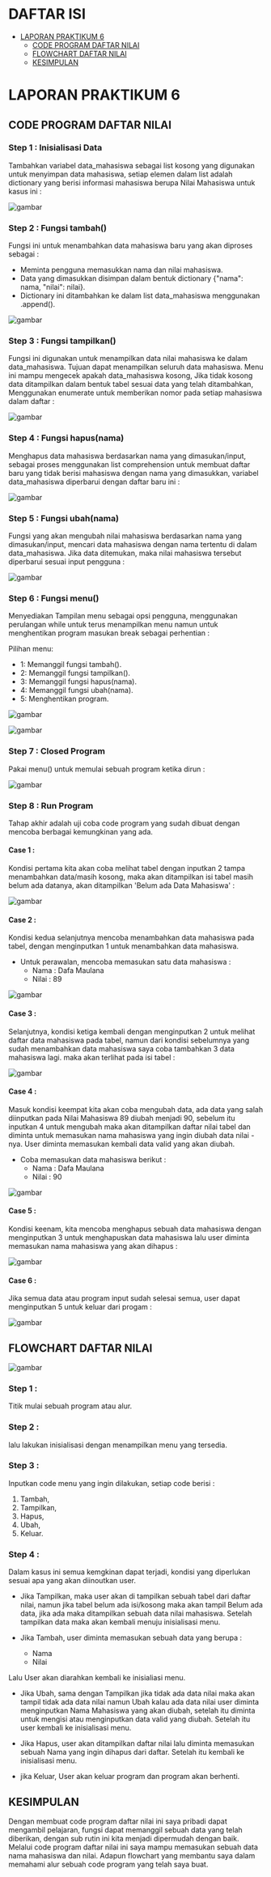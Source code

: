 DAFTAR ISI
==========
- [LAPORAN PRAKTIKUM 6](#laporan-praktikum-6)   
    - [CODE PROGRAM DAFTAR NILAI](#code-program-daftar-nilai)
    - [FLOWCHART DAFTAR NILAI](#flowchart-daftar-nilai)
    - [KESIMPULAN](#kesimpulan)


# LAPORAN PRAKTIKUM 6


## CODE PROGRAM DAFTAR NILAI

### Step 1 : Inisialisasi Data
Tambahkan variabel data_mahasiswa sebagai list kosong yang digunakan untuk menyimpan data mahasiswa, setiap elemen dalam list adalah dictionary yang berisi informasi mahasiswa berupa Nilai Mahasiswa untuk kasus ini :

![gambar](ss/1.png)

### Step 2 : Fungsi tambah()
Fungsi ini untuk menambahkan data mahasiswa baru yang akan diproses sebagai :
- Meminta pengguna memasukkan nama dan nilai mahasiswa.
- Data yang dimasukkan disimpan dalam bentuk dictionary {"nama": nama, "nilai": nilai}.
- Dictionary ini ditambahkan ke dalam list data_mahasiswa menggunakan .append().

![gambar](ss/2.png)

### Step 3 : Fungsi tampilkan()
Fungsi ini digunakan untuk menampilkan data nilai mahasiswa ke dalam data_mahasiswa. Tujuan dapat menampilkan seluruh data mahasiswa. Menu ini mampu mengecek apakah data_mahasiswa kosong, Jika tidak kosong data ditampilkan dalam bentuk tabel sesuai data yang telah ditambahkan, Menggunakan enumerate untuk memberikan nomor pada setiap mahasiswa dalam daftar :

![gambar](ss/3.png)

### Step 4 : Fungsi hapus(nama)
Menghapus data mahasiswa berdasarkan nama yang dimasukan/input, sebagai proses menggunakan list comprehension untuk membuat daftar baru yang tidak berisi mahasiswa dengan nama yang dimasukkan, variabel data_mahasiswa diperbarui dengan daftar baru ini :

![gambar](ss/4.png)

### Step 5 : Fungsi ubah(nama)
Fungsi yang akan mengubah nilai mahasiswa berdasarkan nama yang dimasukan/input, mencari data mahasiswa dengan nama tertentu di dalam data_mahasiswa. Jika data ditemukan, maka nilai mahasiswa tersebut diperbarui sesuai input pengguna :

![gambar](ss/5.png)

### Step 6 : Fungsi menu()
Menyediakan Tampilan menu sebagai opsi pengguna, menggunakan perulangan while untuk terus menampilkan menu namun untuk menghentikan program masukan break sebagai perhentian :

Pilihan menu:
- 1: Memanggil fungsi tambah().
- 2: Memanggil fungsi tampilkan().
- 3: Memanggil fungsi hapus(nama).
- 4: Memanggil fungsi ubah(nama).
- 5: Menghentikan program.

![gambar](ss/6.png)

![gambar](ss/7.png)

### Step 7 : Closed Program
Pakai menu() untuk memulai sebuah program ketika dirun :

![gambar](ss/8.png)

### Step 8 : Run Program
Tahap akhir adalah uji coba code program yang sudah dibuat dengan mencoba berbagai kemungkinan yang ada.

#### Case 1 :
Kondisi pertama kita akan coba melihat tabel dengan inputkan 2 tampa menambahkan data/masih kosong, maka akan ditampilkan isi tabel masih belum ada datanya, akan ditampilkan 'Belum ada Data Mahasiswa' :

![gambar](ss/9.png)

#### Case 2 :
Kondisi kedua selanjutnya mencoba menambahkan data mahasiswa pada tabel, dengan menginputkan 1 untuk menambahkan data mahasiswa.

- Untuk perawalan, mencoba memasukan satu data mahasiswa :
    - Nama : Dafa Maulana
    - Nilai : 89

![gambar](ss/10.png)

#### Case 3 :
Selanjutnya, kondisi ketiga kembali dengan menginputkan 2 untuk melihat daftar data mahasiswa pada tabel, namun dari kondisi sebelumnya yang sudah menambahkan data mahasiswa saya coba tambahkan 3 data mahasiswa lagi. maka akan terlihat pada isi tabel :

![gambar](ss/11.png)

#### Case 4 :
Masuk kondisi keempat kita akan coba mengubah data, ada data yang salah diinputkan pada Nilai Mahasiswa 89 diubah menjadi 90, sebelum itu inputkan 4 untuk mengubah maka akan ditampilkan daftar nilai tabel dan diminta untuk memasukan nama mahasiswa yang ingin diubah data nilai -nya. User diminta memasukan kembali data valid yang akan diubah.

- Coba memasukan data mahasiswa berikut :
    - Nama : Dafa Maulana
    - Nilai : 90

![gambar](ss/12.png)

#### Case 5 : 
Kondisi keenam, kita mencoba menghapus sebuah data mahasiswa dengan menginputkan 3 untuk menghapuskan data mahasiswa lalu user diminta memasukan nama mahasiswa yang akan dihapus :

![gambar](ss/13.png)

#### Case 6 :
Jika semua data atau program input sudah selesai semua, user dapat menginputkan 5 untuk keluar dari progam :

![gambar](ss/14.png)



## FLOWCHART DAFTAR NILAI

![gambar](ss/15.png)


### Step 1 :
Titik mulai sebuah program atau alur.

### Step 2 :
lalu lakukan inisialisasi dengan menampilkan menu yang tersedia.

### Step 3 :
Inputkan code menu yang ingin dilakukan, setiap code berisi :
1. Tambah, 
2. Tampilkan, 
3. Hapus, 
4. Ubah, 
5. Keluar.

### Step 4 :
Dalam kasus ini semua kemgkinan dapat terjadi, kondisi yang diperlukan sesuai apa yang akan diinoutkan user.

- Jika Tampilkan, maka user akan di tampilkan sebuah tabel dari daftar nilai, namun jika tabel belum ada isi/kosong maka akan tampil Belum ada data, jika ada maka ditampilkan sebuah data nilai mahasiswa. Setelah tampilkan data maka akan kembali menuju inisialisasi menu. 

- Jika Tambah, user diminta memasukan sebuah data yang berupa :
    - Nama
    - Nilai

Lalu User akan diarahkan kembali ke inisialiasi menu.

- Jika Ubah, sama dengan Tampilkan jika tidak ada data nilai maka akan tampil tidak ada data nilai namun Ubah kalau ada data nilai user diminta menginputkan Nama Mahasiswa yang akan diubah, setelah itu diminta untuk mengisi atau menginputkan data valid yang diubah. Setelah itu user kembali ke inisialisasi menu.

- Jika Hapus, user akan ditampilkan daftar nilai lalu diminta memasukan sebuah Nama yang ingin dihapus dari daftar. Setelah itu kembali ke inisialisasi menu.

- jika Keluar, User akan keluar program dan program akan berhenti.


## KESIMPULAN
Dengan membuat code program daftar nilai ini saya pribadi dapat mengambil pelajaran, fungsi dapat memanggil sebuah data yang telah diberikan, dengan sub rutin ini kita menjadi dipermudah dengan baik. Melalui code program daftar nilai ini saya mampu memasukan sebuah data nama mahasiswa dan nilai. Adapun flowchart yang membantu saya dalam memahami alur sebuah code program yang telah saya buat.